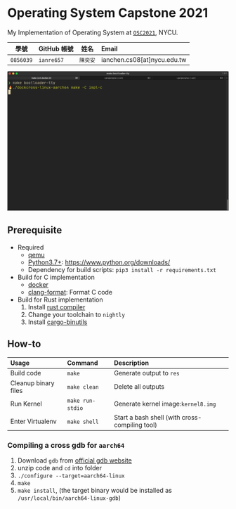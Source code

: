# Operating System Capstone 2021

My Implementation of Operating System at [`OSC2021`][OSC21], NYCU.

|   學號    | GitHub 帳號 | 姓名     | Email                       |
| :-------: | ----------- | -------- | :-------------------------- |
| `0856039` | `ianre657`  | `陳奕安` | ianchen.cs08[at]nycu.edu.tw |

![demo][demo]

[OSC21]: https://grasslab.github.io/NYCU_Operating_System_Capstone/
[demo]: ./demo/lab2.gif

## Prerequisite

+ Required
  + [qemu][qemu]
  + [Python3.7+][python]: https://www.python.org/downloads/
  + Dependency for build scripts: `pip3 install -r requirements.txt`
+ Build for C implementation
  + [docker][docker]
  + [clang-format][clang-format]: Format C code
+ Build for Rust implementation
  1. Install [rust compiler][rs-install]
  2. Change your toolchain to `nightly`
  3. Install [cargo-binutils][cargo-binutils]

[python]: https://www.python.org/downloads/
[rs-install]: https://www.rust-lang.org/tools/install
[qemu]: https://www.qemu.org/download/
[docker]: https://www.docker.com/
[clang-format]: https://formulae.brew.sh/formula/clang-format
[cargo-binutils]: https://github.com/rust-embedded/cargo-binutils

## How-to

| Usage                | Command          | Description                                    |
| :------------------- | :--------------- | :--------------------------------------------- |
| Build code           | `make`           | Generate output to `res`                       |
| Cleanup binary files | `make clean`     | Delete all outputs                             |
| Run Kernel           | `make run-stdio` | Generate kernel image:`kernel8.img`            |
| Enter Virtualenv     | `make shell`     | Start a bash shell (with cross-compiling tool) |


### Compiling a cross gdb for `aarch64`

1. Download `gdb` from [official gdb website][gdb]
2. unzip code and `cd` into folder
3. `./configure --target=aarch64-linux`
4. `make`
5. `make install`, (the target binary would be installed as `/usr/local/bin/aarch64-linux-gdb`)

[gdb]: https://www.gnu.org/software/gdb/download/

